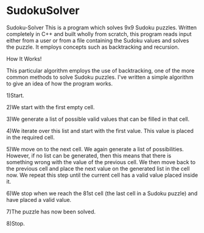# SudokuSolver
Sudoku-Solver
This is a program which solves 9x9 Sudoku puzzles. Written completely in C++ 
and built wholly from scratch, this program reads input either from a user or
from a file containing the Sudoku values and solves the puzzle. It employs 
concepts such as backtracking and recursion.

How It Works!

This particular algorithm employs the use of backtracking, one of the more 
common methods to solve Sudoku puzzles. I've written a simple algorithm 
to give an idea of how the program works.

1)Start.

2)We start with the first empty cell.

3)We generate a list of possible valid values that can be filled in that cell.

4)We iterate over this list and start with the first value. This value is placed in the required cell.

5)We move on to the next cell. We again generate a list of possibilities. However, if no list can be
generated, then this means that there is something wrong with the value of the previous cell. We 
then move back to the previous cell and place the next value on the generated list in the cell now.
We repeat this step until the current cell has a valid value placed inside it.

6)We stop when we reach the 81st cell (the last cell in a Sudoku puzzle) and have placed a valid value.

7)The puzzle has now been solved.

8)Stop.
